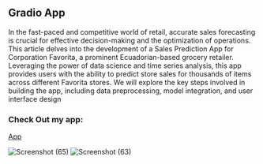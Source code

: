 ## Gradio App
In the fast-paced and competitive world of retail, accurate sales forecasting is crucial for effective decision-making and the optimization of operations. This article delves into the development of a Sales Prediction App for Corporation Favorita, a prominent Ecuadorian-based grocery retailer. Leveraging the power of data science and time series analysis, this app provides users with the ability to predict store sales for thousands of items across different Favorita stores. We will explore the key steps involved in building the app, including data preprocessing, model integration, and user interface design

### Check Out my app:
[App](https://deeeteeee01-sales-prediction-app.hf.space/)

![Screenshot (65)](https://github.com/DeeeTeeee/gradio_app/assets/108228278/f0799602-eaa0-4a1e-bd92-5222ae0babaa)
![Screenshot (63)](https://github.com/DeeeTeeee/gradio_app/assets/108228278/db12bc32-7bd2-497b-bb10-337857bc0148)
